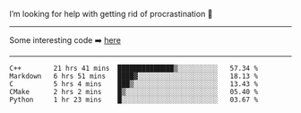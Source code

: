 I’m looking for help with getting rid of procrastination 🤔

-----

Some interesting code :arrow_right: [here](https://github.com/zhen8838/playground)

-----

<!--START_SECTION:waka-->
```text
C++        21 hrs 41 mins  ██████████████▒░░░░░░░░░░   57.34 % 
Markdown   6 hrs 51 mins   ████▓░░░░░░░░░░░░░░░░░░░░   18.13 % 
C          5 hrs 4 mins    ███▒░░░░░░░░░░░░░░░░░░░░░   13.43 % 
CMake      2 hrs 2 mins    █▒░░░░░░░░░░░░░░░░░░░░░░░   05.40 % 
Python     1 hr 23 mins    █░░░░░░░░░░░░░░░░░░░░░░░░   03.67 % 
```
<!--END_SECTION:waka-->

<!--
**zhen8838/zhen8838** is a ✨ _special_ ✨ repository because its `README.md` (this file) appears on your GitHub profile.

Here are some ideas to get you started:

- 🔭 I’m currently working on ...
- 🌱 I’m currently learning ...
- 👯 I’m looking to collaborate on ...
 ...
- 💬 Ask me about ...
- 📫 How to reach me: ...
- 😄 Pronouns: ...
- ⚡ Fun fact: ...
-->
